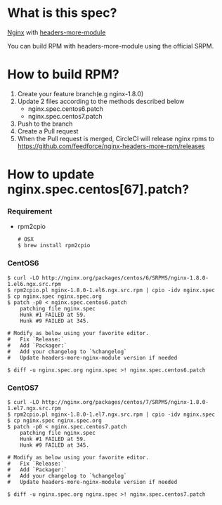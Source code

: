 # What is this spec?

[Nginx](http://nginx.org) with [headers-more-module](http://wiki.nginx.org/NginxHttpHeadersMoreModule)

You can build RPM with headers-more-module using the official SRPM.

# How to build RPM?

1. Create your feature branch(e.g nginx-1.8.0)
2. Update 2 files according to the methods described below
    - nginx.spec.centos6.patch
    - nginx.spec.centos7.patch
3. Push to the branch
4. Create a Pull request
5. When the Pull request is merged, CircleCI will release nginx rpms to https://github.com/feedforce/nginx-headers-more-rpm/releases

# How to update nginx.spec.centos[67].patch?

### Requirement

* rpm2cpio

    ```
    # OSX
    $ brew install rpm2cpio
    ```

### CentOS6

```
$ curl -LO http://nginx.org/packages/centos/6/SRPMS/nginx-1.8.0-1.el6.ngx.src.rpm
$ rpm2cpio.pl nginx-1.8.0-1.el6.ngx.src.rpm | cpio -idv nginx.spec
$ cp nginx.spec nginx.spec.org
$ patch -p0 < nginx.spec.centos6.patch
    patching file nginx.spec
    Hunk #1 FAILED at 59.
    Hunk #9 FAILED at 345.

# Modify as below using your favorite editor.
#   Fix `Release:`
#   Add `Packager:`
#   Add your changelog to `%changelog`
#   Update headers-more-nginx-module version if needed

$ diff -u nginx.spec.org nginx.spec >! nginx.spec.centos6.patch
```

### CentOS7

```
$ curl -LO http://nginx.org/packages/centos/7/SRPMS/nginx-1.8.0-1.el7.ngx.src.rpm
$ rpm2cpio.pl nginx-1.8.0-1.el7.ngx.src.rpm | cpio -idv nginx.spec
$ cp nginx.spec nginx.spec.org
$ patch -p0 < nginx.spec.centos7.patch
    patching file nginx.spec
    Hunk #1 FAILED at 59.
    Hunk #9 FAILED at 345.

# Modify as below using your favorite editor.
#   Fix `Release:`
#   Add `Packager:`
#   Add your changelog to `%changelog`
#   Update headers-more-nginx-module version if needed

$ diff -u nginx.spec.org nginx.spec >! nginx.spec.centos7.patch
```
